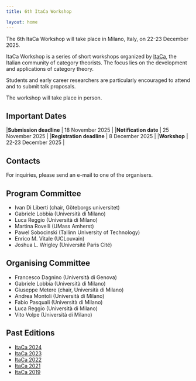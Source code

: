 ```yaml
---
title: 6th ItaCa Workshop 

layout: home
---
```


The 6th ItaCa Workshop will take place in Milano, Italy, on 22-23 December 2025. 

ItaCa Workshop is a series of short workshops organized by [ItaCa](https://progetto-itaca.github.io), the Italian community of category theorists. The focus lies on the development and applications of category theory.

Students and early career researchers are particularly encouraged to attend and to submit talk proposals.

The workshop will take place in person.


## Important Dates

|**Submission deadline**   | 18 November 2025 |
|**Notification date**     | 25 November 2025 |
|**Registration deadline** |  8 December 2025 |
|**Workshop**              | 22-23 December 2025 |


## Contacts 

For inquiries, please send an e-mail to one of the organisers. 


## Program Committee
* Ivan Di Liberti (chair, Göteborgs universitet)
* Gabriele Lobbia (Università di Milano)
* Luca Reggio (Università di Milano)
* Martina Rovelli (UMass Amherst)
* Pawel Sobocinski (Tallinn University of Technology)
* Enrico M. Vitale (UCLouvain)
* Joshua L. Wrigley (Université Paris Cité)


## Organising Committee 
* Francesco Dagnino (Università di Genova) 
* Gabriele Lobbia (Università di Milano)
* Giuseppe Metere (chair, Università di Milano)
* Andrea Montoli (Università di Milano)
* Fabio Pasquali (Università di Milano)
* Luca Reggio (Università di Milano)
* Vito Volpe (Università di Milano) 

## Past Editions 
* [ItaCa 2024](https://progetto-itaca.github.io/ItaCa-24/) 
* [ItaCa 2023](https://progetto-itaca.github.io/ItaCa-23/) 
* [ItaCa 2022](https://progetto-itaca.github.io/ItaCa-22/) 
* [ItaCa 2021](https://genoa-logic-group.github.io/itaca-workshop-2021/)
* [ItaCa 2019](http://www.mat.unimi.it/users/itaca/) 






